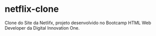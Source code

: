 # netflix-clone
Clone do Site da Netlifx, projeto desenvolvido no Bootcamp HTML Web Developer da Digital Innovation One.

